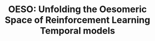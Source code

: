 ---
authors:
- firstname: Pierre
  institute: IPC
  lastname: Michaud
layout: refuses
pdf: https://www.pdf-archive.com/2016/11/23/oeso-sdr-2016-11-17/oeso-sdr-2016-11-17.pdf
section: pre
title: 'OESO: Unfolding the Oesomeric Space of Reinforcement Learning Temporal models'
---